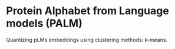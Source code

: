 # Protein Alphabet from Language models (PALM)

Quantizing pLMs embeddings using clustering methods: k-means.
